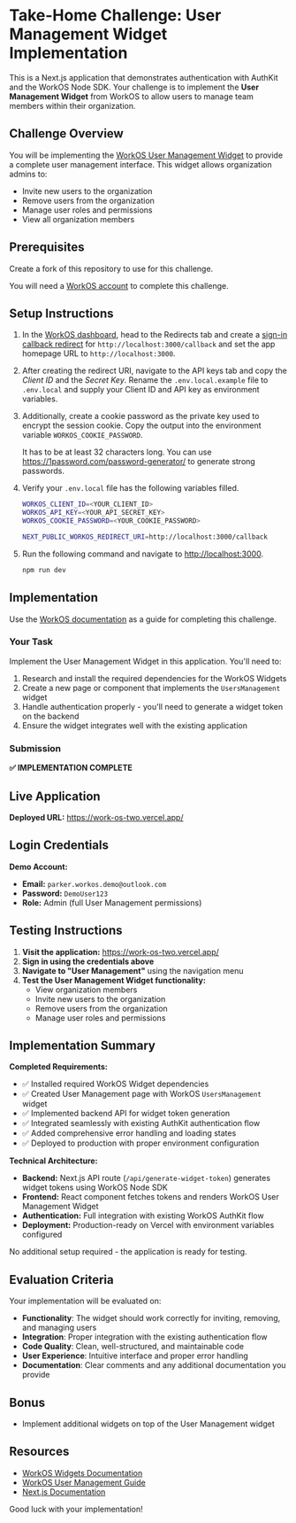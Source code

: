 # Take-Home Challenge: User Management Widget Implementation

This is a Next.js application that demonstrates authentication with AuthKit and the WorkOS Node SDK. Your challenge is to implement the **User Management Widget** from WorkOS to allow users to manage team members within their organization.

## Challenge Overview

You will be implementing the [WorkOS User Management Widget](https://workos.com/docs/user-management/widgets/user-management) to provide a complete user management interface. This widget allows organization admins to:

- Invite new users to the organization
- Remove users from the organization
- Manage user roles and permissions
- View all organization members

## Prerequisites

Create a fork of this repository to use for this challenge.

You will need a [WorkOS account](https://dashboard.workos.com/signup) to complete this challenge.

## Setup Instructions

1. In the [WorkOS dashboard](https://dashboard.workos.com), head to the Redirects tab and create a [sign-in callback redirect](https://workos.com/docs/user-management/1-configure-your-project/configure-a-redirect-uri) for `http://localhost:3000/callback` and set the app homepage URL to `http://localhost:3000`.

2. After creating the redirect URI, navigate to the API keys tab and copy the _Client ID_ and the _Secret Key_. Rename the `.env.local.example` file to `.env.local` and supply your Client ID and API key as environment variables.

3. Additionally, create a cookie password as the private key used to encrypt the session cookie. Copy the output into the environment variable `WORKOS_COOKIE_PASSWORD`.

   It has to be at least 32 characters long. You can use https://1password.com/password-generator/ to generate strong passwords.

4. Verify your `.env.local` file has the following variables filled.

   ```bash
   WORKOS_CLIENT_ID=<YOUR_CLIENT_ID>
   WORKOS_API_KEY=<YOUR_API_SECRET_KEY>
   WORKOS_COOKIE_PASSWORD=<YOUR_COOKIE_PASSWORD>

   NEXT_PUBLIC_WORKOS_REDIRECT_URI=http://localhost:3000/callback
   ```

5. Run the following command and navigate to [http://localhost:3000](http://localhost:3000).

   ```bash
   npm run dev
   ```

## Implementation

Use the [WorkOS documentation](https://workos.com/docs) as a guide for completing this challenge.

### Your Task

Implement the User Management Widget in this application. You'll need to:

1. Research and install the required dependencies for the WorkOS Widgets
2. Create a new page or component that implements the `UsersManagement` widget
3. Handle authentication properly - you'll need to generate a widget token on the backend
4. Ensure the widget integrates well with the existing application

### Submission

**✅ IMPLEMENTATION COMPLETE**

## Live Application

**Deployed URL:** https://work-os-two.vercel.app/

## Login Credentials

**Demo Account:**
- **Email:** `parker.workos.demo@outlook.com`
- **Password:** `DemoUser123`
- **Role:** Admin (full User Management permissions)

## Testing Instructions

1. **Visit the application:** https://work-os-two.vercel.app/
2. **Sign in using the credentials above**
3. **Navigate to "User Management"** using the navigation menu
4. **Test the User Management Widget functionality:**
   - View organization members
   - Invite new users to the organization
   - Remove users from the organization
   - Manage user roles and permissions

## Implementation Summary

**Completed Requirements:**
- ✅ Installed required WorkOS Widget dependencies
- ✅ Created User Management page with WorkOS `UsersManagement` widget
- ✅ Implemented backend API for widget token generation
- ✅ Integrated seamlessly with existing AuthKit authentication flow
- ✅ Added comprehensive error handling and loading states
- ✅ Deployed to production with proper environment configuration

**Technical Architecture:**
- **Backend:** Next.js API route (`/api/generate-widget-token`) generates widget tokens using WorkOS Node SDK
- **Frontend:** React component fetches tokens and renders WorkOS User Management Widget
- **Authentication:** Full integration with existing WorkOS AuthKit flow
- **Deployment:** Production-ready on Vercel with environment variables configured

No additional setup required - the application is ready for testing.

## Evaluation Criteria

Your implementation will be evaluated on:

- **Functionality**: The widget should work correctly for inviting, removing, and managing users
- **Integration**: Proper integration with the existing authentication flow
- **Code Quality**: Clean, well-structured, and maintainable code
- **User Experience**: Intuitive interface and proper error handling
- **Documentation**: Clear comments and any additional documentation you provide

## Bonus

- Implement additional widgets on top of the User Management widget

## Resources

- [WorkOS Widgets Documentation](https://workos.com/docs/user-management/widgets/user-management)
- [WorkOS User Management Guide](https://workos.com/docs/user-management)
- [Next.js Documentation](https://nextjs.org/docs)

Good luck with your implementation!
